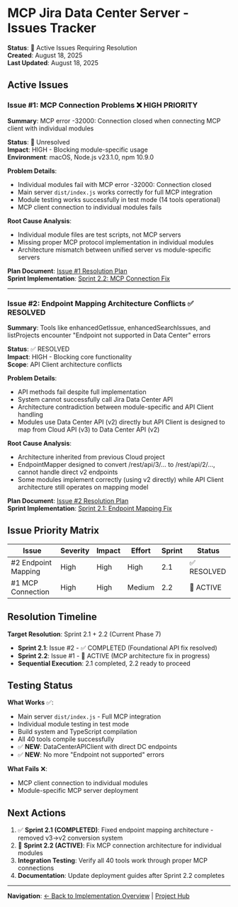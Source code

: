 # MCP Jira Data Center Server - Issues Tracker

**Status**: 🔄 Active Issues Requiring Resolution  
**Created**: August 18, 2025  
**Last Updated**: August 18, 2025

## Active Issues

### Issue #1: MCP Connection Problems ❌ HIGH PRIORITY

**Summary**: MCP error -32000: Connection closed when connecting MCP client with individual modules

**Status**: 🔄 Unresolved  
**Impact**: HIGH - Blocking module-specific usage  
**Environment**: macOS, Node.js v23.1.0, npm 10.9.0

**Problem Details**:
- Individual modules fail with MCP error -32000: Connection closed
- Main server `dist/index.js` works correctly for full MCP integration
- Module testing works successfully in test mode (14 tools operational)
- MCP client connection to individual modules fails

**Root Cause Analysis**:
- Individual module files are test scripts, not MCP servers
- Missing proper MCP protocol implementation in individual modules
- Architecture mismatch between unified server vs module-specific servers

**Plan Document**: [Issue #1 Resolution Plan](issue_1_mcp_connection_plan.md)  
**Sprint Implementation**: [Sprint 2.2: MCP Connection Fix](sprint_2_2_mcp_connection_fix.md)

---

### Issue #2: Endpoint Mapping Architecture Conflicts ✅ RESOLVED

**Summary**: Tools like enhancedGetIssue, enhancedSearchIssues, and listProjects encounter "Endpoint not supported in Data Center" errors

**Status**: ✅ RESOLVED  
**Impact**: HIGH - Blocking core functionality  
**Scope**: API Client architecture conflicts

**Problem Details**:
- API methods fail despite full implementation
- System cannot successfully call Jira Data Center API
- Architecture contradiction between module-specific and API Client handling
- Modules use Data Center API (v2) directly but API Client is designed to map from Cloud API (v3) to Data Center API (v2)

**Root Cause Analysis**:
- Architecture inherited from previous Cloud project
- EndpointMapper designed to convert /rest/api/3/... to /rest/api/2/..., cannot handle direct v2 endpoints
- Some modules implement correctly (using v2 directly) while API Client architecture still operates on mapping model

**Plan Document**: [Issue #2 Resolution Plan](issue_2_endpoint_mapping_plan.md)  
**Sprint Implementation**: [Sprint 2.1: Endpoint Mapping Fix](sprint_2_1_endpoint_mapping_fix.md)

## Issue Priority Matrix

| Issue | Severity | Impact | Effort | Sprint | Status |
|-------|----------|--------|---------|---------|----------|
| #2 Endpoint Mapping | High | High | High | 2.1 | ✅ RESOLVED |
| #1 MCP Connection | High | High | Medium | 2.2 | 🔄 ACTIVE |

## Resolution Timeline

**Target Resolution**: Sprint 2.1 + 2.2 (Current Phase 7)
- **Sprint 2.1**: Issue #2 - ✅ COMPLETED (Foundational API fix resolved)  
- **Sprint 2.2**: Issue #1 - 🔄 ACTIVE (MCP architecture fix in progress)
- **Sequential Execution**: 2.1 completed, 2.2 ready to proceed

## Testing Status

**What Works** ✅:
- Main server `dist/index.js` - Full MCP integration
- Individual module testing in test mode
- Build system and TypeScript compilation
- All 40 tools compile successfully
- ✅ **NEW**: DataCenterAPIClient with direct DC endpoints
- ✅ **NEW**: No more "Endpoint not supported" errors

**What Fails** ❌:
- MCP client connection to individual modules
- Module-specific MCP server deployment

## Next Actions

1. ✅ **Sprint 2.1 (COMPLETED)**: Fixed endpoint mapping architecture - removed v3→v2 conversion system
2. 🔄 **Sprint 2.2 (ACTIVE)**: Fix MCP connection architecture for individual modules  
3. **Integration Testing**: Verify all 40 tools work through proper MCP connections
4. **Documentation**: Update deployment guides after Sprint 2.2 completes

---

**Navigation**: [← Back to Implementation Overview](implementation_progress.md) | [Project Hub](../START_POINT.md)
